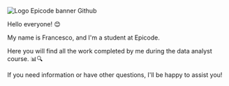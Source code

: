 ![Logo Epicode banner Github](https://github.com/FrancescoZaratti/Epicode/assets/153545609/a5f68227-9b7e-45d4-8b4e-0b8ba7ec2cbd)

Hello everyone! 😊

My name is Francesco, and I'm a student at Epicode.

Here you will find all the work completed by me during the data analyst course. 📊🔍

If you need information or have other questions, I'll be happy to assist you!
